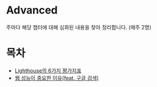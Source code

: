 # Advanced

주마다 해당 챕터에 대해 심화된 내용을 찾아 정리합니다. (매주 2명)

# 목차

- [Lighthouse의 6가지 평가지표]()
- [웹 성능이 중요한 이유(feat. 구글 검색)]()
